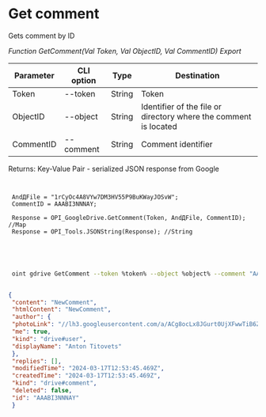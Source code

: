 ﻿---
sidebar_position: 2
---

# Get comment
 Gets comment by ID


*Function GetComment(Val Token, Val ObjectID, Val CommentID) Export*

 | Parameter | CLI option | Type | Destination |
 |-|-|-|-|
 | Token | --token | String | Token |
 | ObjectID | --object | String | Identifier of the file or directory where the comment is located |
 | CommentID | --comment | String | Comment identifier |

 
 Returns: Key-Value Pair - serialized JSON response from Google

```bsl title="Code example"
	
 
 AndДFile = "1rCyOc4A8VYw7DM3HV55P9BuKWayJOSvW";
 CommentID = AAABI3NNNAY;
 
 Response = OPI_GoogleDrive.GetComment(Token, AndДFile, CommentID); //Map
 Response = OPI_Tools.JSONString(Response); //String
 

	
```

```sh title="CLI command example"
 
 oint gdrive GetComment --token %token% --object %object% --comment "AAABI3NNNAY"

```


```json title="Result"

{
 "content": "NewComment",
 "htmlContent": "NewComment",
 "author": {
 "photoLink": "//lh3.googleusercontent.com/a/ACg8ocLx8JGurt0UjXFwwTiB6ZoDPWslW1EnfCTahrwrIllM6Q=s50-c-k-no",
 "me": true,
 "kind": "drive#user",
 "displayName": "Anton Titovets"
 },
 "replies": [],
 "modifiedTime": "2024-03-17T12:53:45.469Z",
 "createdTime": "2024-03-17T12:53:45.469Z",
 "kind": "drive#comment",
 "deleted": false,
 "id": "AAABI3NNNAY"
 }

```
